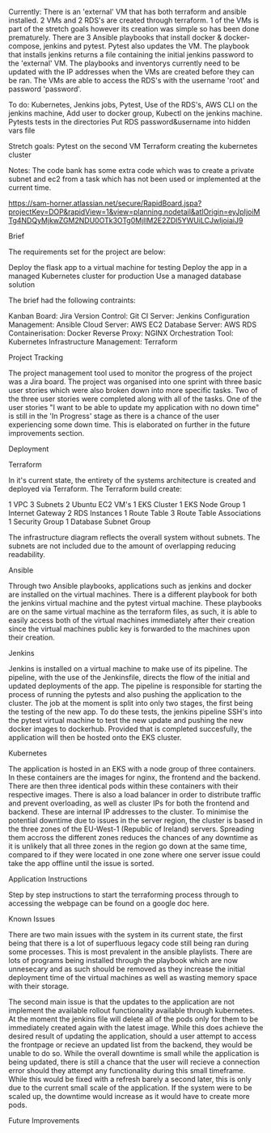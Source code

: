 Currently:
There is an 'external' VM that has both terraform and ansible installed.
2 VMs and 2 RDS's are created through terraform. 
1 of the VMs is part of the stretch goals however its creation was simple so has been done prematurely.
There are 3 Ansible playbooks that install docker & docker-compose, jenkins and pytest. Pytest also updates the VM.
The playbook that installs jenkins returns a file containing the initial jenkins password to the 'external' VM.
The playbooks and inventorys currently need to be updated with the IP addresses when the VMs are created before they can be ran.
The VMs are able to access the RDS's with the username 'root' and password 'password'.

To do:
Kubernetes,
Jenkins jobs,
Pytest,
Use of the RDS's,
AWS CLI on the jenkins machine,
Add user to docker group,
Kubectl on the jenkins machine.
Pytests tests in the directories 
Put RDS password&username into hidden vars file

Stretch goals:
Pytest on the second VM
Terraform creating the kubernetes cluster

Notes:
The code bank has some extra code which was to create a private subnet and ec2 from a task which has not been used or implemented at the current time.

https://sam-horner.atlassian.net/secure/RapidBoard.jspa?projectKey=DOP&rapidView=1&view=planning.nodetail&atlOrigin=eyJpIjoiMTg4NDQyMjkwZGM2NDU0OTk3OTg0MjllM2E2ZDI5YWUiLCJwIjoiaiJ9


Brief
 
The requirements set for the project are below:
 
Deploy the flask app to a virtual machine for testing
Deploy the app in a managed Kubernetes cluster for production
Use a managed database solution
 
The brief had the following contraints:
 
Kanban Board: Jira
Version Control: Git
CI Server: Jenkins
Configuration Management: Ansible
Cloud Server: AWS EC2
Database Server: AWS RDS
Containerisation: Docker
Reverse Proxy: NGINX
Orchestration Tool: Kubernetes
Infrastructure Management: Terraform

Project Tracking

The project management tool used to monitor the progress of the project was a Jira board. The project was organised into one sprint with three basic user stories which were also broken down into more specific tasks. Two of the three user stories were completed along with all of the tasks. One of the user stories "I want to be able to update my application with no down time"  is still in the 'In Progress' stage as there is a chance of the user experiencing some down time. This is elaborated on further in the future improvements section. 

Deployment

Terraform 

In it's current state, the entirety of the systems architecture is created and deployed via Terraform. The Terraform build create:

1 VPC
3 Subnets
2 Ubuntu EC2 VM's
1 EKS Cluster
1 EKS Node Group 
1 Internet Gateway
2 RDS Instances
1 Route Table
3 Route Table Associations
1 Security Group
1 Database Subnet Group

The infrastructure diagram reflects the overall system without subnets. The subnets are not included due to the amount of overlapping reducing readability.

Ansible

Through two Ansible playbooks, applications such as jenkins and docker are installed on the virtual machines. There is a different playbook for both the jenkins virtual machine and the pytest virtual machine. These playbooks are on the same virtual machine as the terraform files, as such, it is able to easily access both of the virtual machines immediately after their creation since the virtual machines public key is forwarded to the machines upon their creation.

Jenkins

Jenkins is installed on a virtual machine to make use of its pipeline. The pipeline, with the use of the Jenkinsfile, directs the flow of the initial and updated deployments of the app. The pipeline is responsible for starting the process of running the pytests and also pushing the application to the cluster. The job at the moment is split into only two stages, the first being the testing of the new app. To do these tests, the jenkins pipeline SSH's into the pytest virtual machine to test the new update and pushing the new docker images to dockerhub. Provided that is completed succesfully, the application will then be hosted onto the EKS cluster. 

Kubernetes

The application is hosted in an EKS with a node group of three containers. In these containers are the images for nginx, the frontend and the backend. There are then three identical pods within these containers with their respective images. There is also a load balancer in order to distribute traffic and prevent overloading, as well as cluster IPs for both the frontend and backend. These are internal IP addresses to the cluster. To minimise the potential downtime due to issues in the server region, the cluster is based in the three zones of the EU-West-1 (Republic of Ireland) servers. Spreading them accross the different zones reduces the chances of any downtime as it is unlikely that all three zones in the region go down at the same time, compared to if they were located in one zone where one server issue could take the app offline until the issue is sorted.

Application Instructions

Step by step instructions to start the terraforming process through to accessing the webpage can be found on a google doc here.

Known Issues

There are two main issues with the system in its current state, the first being that there is a lot of superfluous legacy code still being ran during some processes. This is most prevalent in the ansible playlists. There are lots of programs being installed through the playbook which are now unnesecary and as such should be removed as they increase the initial deployment time of the virtual machines as well as wasting memory space with their storage. 

The second main issue is that the updates to the application are not implement the available rollout functionality available through kubernetes. At the moment the jenkins file will delete all of the pods only for them to be immediately created again with the latest image. While this does achieve the desired result of updating the application, should a user attempt to access the frontpage or recieve an updated list from the backend, they would be unable to do so. While the overall downtime is small while the application is being updated, there is still a chance that the user will recieve a connection error should they attempt any functionality during this small timeframe. While this would be fixed with a refresh barely a second later, this is only due to the current small scale of the application. If the system were to be scaled up, the downtime would increase as it would have to create more pods.

Future Improvements
